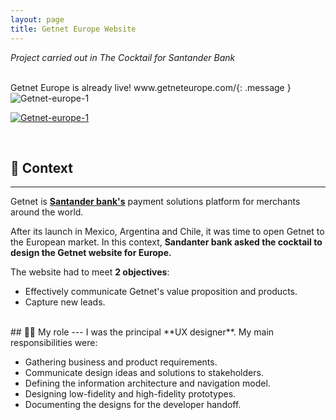 ```yaml
---
layout: page
title: Getnet Europe Website
---
```



*Project carried out in The Cocktail for Santander Bank*

<br>
Getnet Europe is already live! www.getneteurope.com/{: .message }

<br>
<img src="{{ https://danielszt.github.io/ }}/assets/Acc_3.png" alt="Getnet-europe-1" class="inline"/>


<br>


<a href="{{ https://danielszt.github.io/ }}/assets/Acc_3.png" target="_blank"><img src="{{ https://danielszt.github.io/ }}/assets/Acc_3.png" alt="Getnet-europe-1" class="inline"/></a>

<br>

## 🧭 Context
---
Getnet is **[Santander bank's](https://www.santander.com/)** payment solutions platform for merchants around the world.

After its launch in Mexico, Argentina and Chile, it was time to open Getnet to the European market. In this context, **Sandanter bank asked the cocktail to design the Getnet website for Europe.**

The website had to meet **2 objectives**:

- Effectively communicate Getnet's value proposition and products.
- Capture new leads.

<br>
## ☝🏻 My role 
---
I was the principal **UX designer**. My main responsibilities were:

- Gathering business and product requirements.
- Communicate design ideas and solutions to stakeholders.
- Defining the information architecture and navigation model.
- Designing low-fidelity and high-fidelity prototypes.
- Documenting the designs for the developer handoff.
